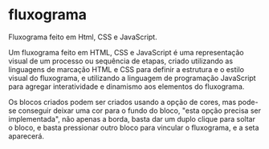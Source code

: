 # fluxograma
Fluxograma feito em Html, CSS e JavaScript.

Um fluxograma feito em HTML, CSS e JavaScript é uma representação visual de um processo ou sequência de etapas, criado utilizando as linguagens de marcação HTML e CSS para definir a estrutura e o estilo visual do fluxograma, e utilizando a linguagem de programação JavaScript para agregar interatividade e dinamismo aos elementos do fluxograma.

Os blocos criados podem ser criados usando a opção de cores, mas pode-se conseguir deixar uma cor para o fundo do bloco, "esta opção precisa ser implementada", não apenas a borda, basta dar um duplo clique para soltar o bloco, e basta pressionar outro bloco para vincular o fluxograma, e a seta aparecerá.
